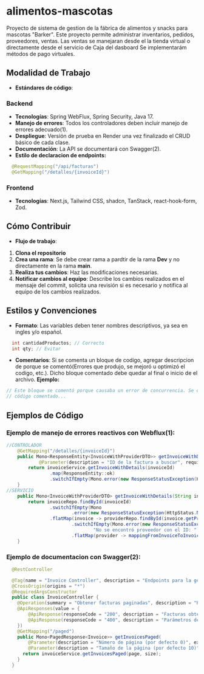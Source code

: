 # alimentos-mascotas

Proyecto de sistema de gestion de la fábrica de alimentos y snacks para mascotas "Barker".
Este proyecto permite administrar inventarios, pedidos, proveedores, ventas.
Las ventas se manejaran desde el la tienda virtual o directamente desde el servicio de Caja del dasboard
Se implementarám métodos de pago virtuales.

## Modalidad de Trabajo

- **Estándares de código**:

### Backend

- **Tecnologías**: Spring WebFlux, Spring Security, Java 17.
- **Manejo de errores**: Todos los controladores deben incluir manejo de errores adecuado(1).
- **Despliegue**: Versión de prueba en Render una vez finalizado el CRUD básico de cada clase.
- **Documentación**: La API se documentará con Swagger(2).
- **Estilo de declaracion de endpoints:**

```java
  @RequestMapping("/api/facturas")
  @GetMapping("/detalles/{invoiceId}")
```

### Frontend

- **Tecnologías**: Next.js, Tailwind CSS, shadcn, TanStack, react-hook-form, Zod.

## Cómo Contribuir

- **Flujo de trabajo**:

1. **Clona el repositorio**
2. **Crea una rama**: Se debe crear rama a pardtir de la rama **Dev** y no directamente en la rama **main**.
3. **Realiza tus cambios**: Haz las modificaciones necesarias.
4. **Notificar cambios al equipo**: Describe los cambios realizados en el mensaje del commit, solicita una revisión si es necesario y notifica al equipo de los cambios realizados.

## Estilos y Convenciones

- **Formato**: Las variables deben tener nombres descriptivos, ya sea en ingles y/o español.

```java
  int cantidadProductos; // Correcto
  int qty; // Evitar
```

- **Comentarios**: Si se comenta un bloque de codigo, agregar descripcion de porque se comentó(Errores que produjo, se mejoró u optimizó el codigo, etc.). Dicho bloque comentado debe quedar al final o inicio de el archivo.
  **Ejemplo:**

```javascript
// Este bloque se comentó porque causaba un error de concurrencia. Se optimizó en la versión 2.0.
// código comentado...
```

## Ejemplos de Código

### Ejemplo de manejo de errores reactivos con Webflux(1):

```java
//CONTROLADOR
	@GetMapping("/detalles/{invoiceId}")
	public Mono<ResponseEntity<InvoiceWithProviderDTO>> getInvoiceWithDetails(
			@Parameter(description = "ID de la factura a buscar", required = true, example = "12345") @PathVariable String invoiceId) {
		return invoiceService.getInvoiceWithDetails(invoiceId)
				.map(ResponseEntity::ok)
				.switchIfEmpty(Mono.error(new ResponseStatusException(HttpStatus.NOT_FOUND, "Factura no encontrada")));
	}
//SERVICIO
	public Mono<InvoiceWithProviderDTO> getInvoiceWithDetails(String invoiceId) {
		return invoiceRepo.findById(invoiceId)
				.switchIfEmpty(Mono
						.error(new ResponseStatusException(HttpStatus.NOT_FOUND, "No se encontró la factura con ID" + invoiceId)))
				.flatMap(invoice -> providerRepo.findById(invoice.getProviderId())
						.switchIfEmpty(Mono.error(new ResponseStatusException(HttpStatus.NOT_FOUND,
								"No se encontró proveedor con el ID: " + invoice.getProviderId())))
						.flatMap(provider -> mappingFromInvoiceToInvoiceWithProviderDTO(invoice, provider)));
	}
```

### Ejemplo de documentacion con Swagger(2):

```java
  @RestController

  @Tag(name = "Invoice Controller", description = "Endpoints para la gestión de facturas")
  @CrossOrigin(origins = "*")
  @RequiredArgsConstructor
  public class InvoiceController {
    @Operation(summary = "Obtener facturas paginadas", description = "Retorna una lista paginada de facturas. Se pueden especificar el número de página y el tamaño de la página.")
    @ApiResponses(value = {
        @ApiResponse(responseCode = "200", description = "Facturas obtenidas exitosamente"),
        @ApiResponse(responseCode = "400", description = "Parámetros de paginación inválidos")
    })
    @GetMapping("/paged")
    public Mono<PagedResponse<Invoice>> getInvoicesPaged(
        @Parameter(description = "Número de página (por defecto 0)", example = "0") @RequestParam(defaultValue = "0") int page,
        @Parameter(description = "Tamaño de la página (por defecto 10)", example = "10") @RequestParam(defaultValue = "10") int size) {
      return invoiceService.getInvoicesPaged(page, size);
    }
  }
```
